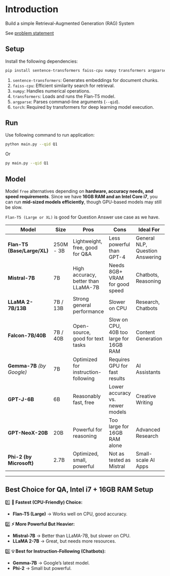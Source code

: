 # Introduction

Build a simple Retrieval-Augmented Generation (RAG) System

See [problem statement](./problem.md)

## Setup

Install the following dependencies:

```sh
pip install sentence-transformers faiss-cpu numpy transformers argparse torch
```

1. `sentence-transformers`:  Generates embeddings for document chunks.  
2. `faiss-cpu`:  Efficient similarity search for retrieval.  
3. `numpy`:  Handles numerical operations.  
4. `transformers`:  Loads and runs the Flan-T5 model.  
5. `argparse`:  Parses command-line arguments (`--qid`).  
6. `torch`:  Required by transformers for deep learning model execution.  

## Run

Use following command to run application:

```sh
python main.py --qid Q1
```

Or

```sh
py main.py --qid Q1
```

## Model

Model `free` alternatives depending on **hardware, accuracy needs, and speed requirements**. Since we have **16GB RAM and an Intel Core i7**, you can run **mid-sized models efficiently**, though GPU-based models may still be slow.  

`Flan-T5 (Large or XL)` is good for Question Answer use case as we have.

| **Model**                   | **Size**  | **Pros**                            | **Cons**                                | **Ideal For**                   |
| --------------------------- | --------- | ----------------------------------- | --------------------------------------- | ------------------------------- |
| **Flan-T5 (Base/Large/XL)** | 250M - 3B | Lightweight, free, good for Q&A     | Less powerful than GPT-4                | General NLP, Question Answering |
| **Mistral-7B**              | 7B        | High accuracy, better than LLaMA-7B | Needs 8GB+ VRAM for good speed          | Chatbots, Reasoning             |
| **LLaMA 2-7B/13B**          | 7B / 13B  | Strong general performance          | Slower on CPU                           | Research, Chatbots              |
| **Falcon-7B/40B**           | 7B / 40B  | Open-source, good for text tasks    | Slow on CPU, 40B too large for 16GB RAM | Content Generation              |
| **Gemma-7B** *(by Google)*  | 7B        | Optimized for instruction-following | Requires GPU for fast results           | AI Assistants                   |
| **GPT-J-6B**                | 6B        | Reasonably fast, free               | Lower accuracy vs. newer models         | Creative Writing                |
| **GPT-NeoX-20B**            | 20B       | Powerful for reasoning              | Too large for 16GB RAM alone            | Advanced Research               |
| **Phi-2 (by Microsoft)**    | 2.7B      | Optimized, small, powerful          | Not as tested as Mistral                | Small-scale AI Apps             |

---

## **Best Choice for QA, Intel i7 + 16GB RAM Setup**
1️⃣ **🚀 Fastest (CPU-Friendly) Choice:**  
   - **Flan-T5 (Large)** → Works well on CPU, good accuracy.  

2️⃣ **⚡ More Powerful But Heavier:**  
   - **Mistral-7B** → Better than LLaMA-7B, but slower on CPU.  
   - **LLaMA 2-7B** → Great, but needs more resources.  

3️⃣ **💡 Best for Instruction-Following (Chatbots):**  
   - **Gemma-7B** → Google’s latest model.  
   - **Phi-2** → Small but powerful.  
